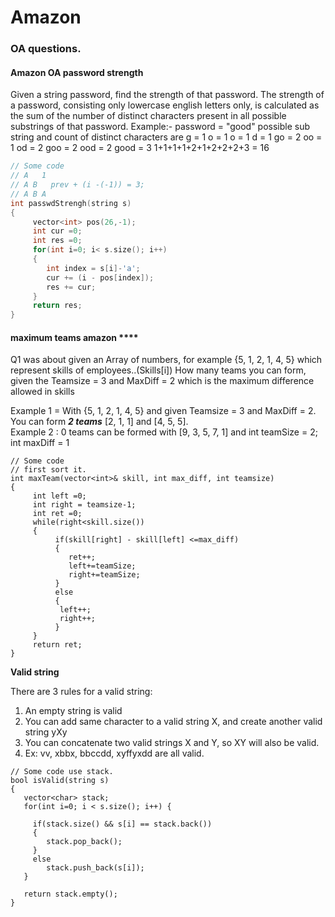 # Amazon

### OA questions.

#### **Amazon OA password strength**

Given a string password, find the strength of that password. The strength of a password, consisting only lowercase english letters only, is calculated as the sum of the number of distinct characters present in all possible substrings of that password. Example:- password = "good" possible sub string and count of distinct characters are g = 1 o = 1 o = 1 d = 1 go = 2 oo = 1 od = 2 goo = 2 ood = 2 good = 3 1+1+1+1+2+1+2+2+2+3 = 16

```cpp
// Some code
// A   1
// A B   prev + (i -(-1)) = 3; 
// A B A 
int passwdStrengh(string s)
{ 
     vector<int> pos(26,-1); 
     int cur =0; 
     int res =0; 
     for(int i=0; i< s.size(); i++)
     {
        int index = s[i]-'a';
        cur += (i - pos[index]);
        res += cur; 
     }
     return res; 
}
```

#### maximum teams amazon ****&#x20;

Q1 was about given an Array of numbers, for example {5, 1, 2, 1, 4, 5} which represent skills of employees..(Skills\[i]) How many teams you can form, given the Teamsize = 3 and MaxDiff = 2 which is the maximum difference allowed in skills&#x20;

Example 1 = With {5, 1, 2, 1, 4, 5} and given Teamsize = 3 and MaxDiff = 2. You can form _**2 teams**_ \[2, 1, 1] and \[4, 5, 5].\
Example 2 : 0 teams can be formed with \[9, 3, 5, 7, 1] and int teamSize = 2; int maxDiff = 1

```
// Some code
// first sort it. 
int maxTeam(vector<int>& skill, int max_diff, int teamsize)
{
     int left =0; 
     int right = teamsize-1; 
     int ret =0; 
     while(right<skill.size())
     {
          if(skill[right] - skill[left] <=max_diff)
          {
             ret++; 
             left+=teamSize; 
             right+=teamSize; 
          }
          else
          {
           left++;
           right++; 
          }          
     }
     return ret; 
}
```

**Valid string**

There are 3 rules for a valid string:

1. An empty string is valid
2. You can add same character to a valid string X, and create another valid string yXy
3. You can concatenate two valid strings X and Y, so XY will also be valid.
4. Ex: vv, xbbx, bbccdd, xyffyxdd are all valid.

```
// Some code use stack. 
bool isValid(string s) 
{
   vector<char> stack; 
   for(int i=0; i < s.size(); i++) {
     
     if(stack.size() && s[i] == stack.back())
     {
        stack.pop_back(); 
     }
     else
        stack.push_back(s[i]);       
   }
   
   return stack.empty(); 
}

```
